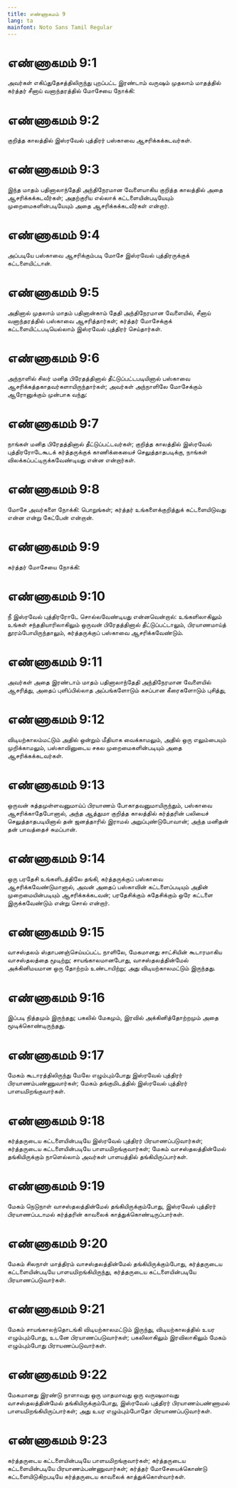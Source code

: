 ```yaml
---
title: எண்ணாகமம் 9
lang: ta
mainfont: Noto Sans Tamil Regular
---
```


# எண்ணாகமம் 9:1

அவர்கள் எகிப்துதேசத்திலிருந்து புறப்பட்ட இரண்டாம் வருஷம் முதலாம் மாதத்தில் கர்த்தர் சீனாய் வனாந்தரத்தில் மோசேயை நோக்கி:

# எண்ணாகமம் 9:2

குறித்த காலத்தில் இஸ்ரவேல் புத்திரர் பஸ்காவை ஆசரிக்கக்கடவர்கள்.

# எண்ணாகமம் 9:3

இந்த மாதம் பதினாலாந்தேதி அந்திநேரமான வேளையாகிய குறித்த காலத்தில் அதை ஆசரிக்கக்கடவீர்கள்; அதற்குரிய எல்லாக் கட்டளையின்படியேயும் முறைமைகளின்படியேயும் அதை ஆசரிக்கக்கடவீர்கள் என்றார்.

# எண்ணாகமம் 9:4

அப்படியே பஸ்காவை ஆசரிக்கும்படி மோசே இஸ்ரவேல் புத்திரருக்குக் கட்டளையிட்டான்.

# எண்ணாகமம் 9:5

அதினால் முதலாம் மாதம் பதினான்காம் தேதி அந்திநேரமான வேளையில், சீனாய் வனாந்தரத்தில் பஸ்காவை ஆசரித்தார்கள்; கர்த்தர் மோசேக்குக் கட்டளையிட்டபடியெல்லாம் இஸ்ரவேல் புத்திரர் செய்தார்கள்.

# எண்ணாகமம் 9:6

அந்நாளில் சிலர் மனித பிரேதத்தினால் தீட்டுப்பட்டபடியினால் பஸ்காவை ஆசரிக்கத்தகாதவர்களாயிருந்தார்கள்; அவர்கள் அந்நாளிலே மோசேக்கும் ஆரோனுக்கும் முன்பாக வந்து:

# எண்ணாகமம் 9:7

நாங்கள் மனித பிரேதத்தினால் தீட்டுப்பட்டவர்கள்; குறித்த காலத்தில் இஸ்ரவேல் புத்திரரோடேகூடக் கர்த்தருக்குக் காணிக்கையைச் செலுத்தாதபடிக்கு, நாங்கள் விலக்கப்பட்டிருக்கவேண்டியது என்ன என்றார்கள்.

# எண்ணாகமம் 9:8

மோசே அவர்களை நோக்கி: பொறுங்கள்; கர்த்தர் உங்களைக்குறித்துக் கட்டளையிடுவது என்ன என்று கேட்பேன் என்றான்.

# எண்ணாகமம் 9:9

கர்த்தர் மோசேயை நோக்கி:

# எண்ணாகமம் 9:10

நீ இஸ்ரவேல் புத்திரரோடே சொல்லவேண்டியது என்னவென்றால்: உங்களிலாகிலும் உங்கள் சந்ததியாரிலாகிலும் ஒருவன் பிரேதத்தினால் தீட்டுப்பட்டாலும், பிரயாணமாய்த் தூரம்போயிருந்தாலும், கர்த்தருக்குப் பஸ்காவை ஆசரிக்கவேண்டும்.

# எண்ணாகமம் 9:11

அவர்கள் அதை இரண்டாம் மாதம் பதினாலாந்தேதி அந்திநேரமான வேளையில் ஆசரித்து, அதைப் புளிப்பில்லாத அப்பங்களோடும் கசப்பான கீரைகளோடும் புசித்து,

# எண்ணாகமம் 9:12

விடியற்காலம்மட்டும் அதில் ஒன்றும் மீதியாக வைக்காமலும், அதில் ஒரு எலும்பையும் முறிக்காமலும், பஸ்காவினுடைய சகல முறைமைகளின்படியும் அதை ஆசரிக்கக்கடவர்கள்.

# எண்ணாகமம் 9:13

ஒருவன் சுத்தமுள்ளவனுமாய்ப் பிரயாணம் போகாதவனுமாயிருந்தும், பஸ்காவை ஆசரிக்காதேபோனால், அந்த ஆத்துமா குறித்த காலத்தில் கர்த்தரின் பலியைச் செலுத்தாதபடியினால் தன் ஜனத்தாரில் இராமல் அறுப்புண்டுபோவான்; அந்த மனிதன் தன் பாவத்தைச் சுமப்பான்.

# எண்ணாகமம் 9:14

ஒரு பரதேசி உங்களிடத்திலே தங்கி, கர்த்தருக்குப் பஸ்காவை ஆசரிக்கவேண்டுமானால், அவன் அதைப் பஸ்காவின் கட்டளைப்படியும் அதின் முறைமையின்படியும் ஆசரிக்கக்கடவன்; பரதேசிக்கும் சுதேசிக்கும் ஒரே கட்டளை இருக்கவேண்டும் என்று சொல் என்றார்.

# எண்ணாகமம் 9:15

வாசஸ்தலம் ஸ்தாபனஞ்செய்யப்பட்ட நாளிலே, மேகமானது சாட்சியின் கூடாரமாகிய வாசஸ்தலத்தை மூடிற்று; சாயங்காலமானபோது, வாசஸ்தலத்தின்மேல் அக்கினிமயமான ஒரு தோற்றம் உண்டாயிற்று; அது விடியற்காலமட்டும் இருந்தது.

# எண்ணாகமம் 9:16

இப்படி நித்தமும் இருந்தது; பகலில் மேகமும், இரவில் அக்கினித்தோற்றமும் அதை மூடிக்கொண்டிருந்தது.

# எண்ணாகமம் 9:17

மேகம் கூடாரத்திலிருந்து மேலே எழும்பும்போது இஸ்ரவேல் புத்திரர் பிரயாணம்பண்ணுவார்கள்; மேகம் தங்குமிடத்தில் இஸ்ரவேல் புத்திரர் பாளயமிறங்குவார்கள்.

# எண்ணாகமம் 9:18

கர்த்தருடைய கட்டளையின்படியே இஸ்ரவேல் புத்திரர் பிரயாணப்படுவார்கள்; கர்த்தருடைய கட்டளையின்படியே பாளயமிறங்குவார்கள்; மேகம் வாசஸ்தலத்தின்மேல் தங்கியிருக்கும் நாளெல்லாம் அவர்கள் பாளயத்தில் தங்கியிருப்பார்கள்.

# எண்ணாகமம் 9:19

மேகம் நெடுநாள் வாசஸ்தலத்தின்மேல் தங்கியிருக்கும்போது, இஸ்ரவேல் புத்திரர் பிரயாணப்படாமல் கர்த்தரின் காவலைக் காத்துக்கொண்டிருப்பார்கள்.

# எண்ணாகமம் 9:20

மேகம் சிலநாள் மாத்திரம் வாசஸ்தலத்தின்மேல் தங்கியிருக்கும்போது, கர்த்தருடைய கட்டளையின்படியே பாளயமிறங்கியிருந்து, கர்த்தருடைய கட்டளையின்படியே பிரயாணப்படுவார்கள்.

# எண்ணாகமம் 9:21

மேகம் சாயங்காலந்தொடங்கி விடியற்காலமட்டும் இருந்து, விடியற்காலத்தில் உயர எழும்பும்போது, உடனே பிரயாணப்படுவார்கள்; பகலிலாகிலும் இரவிலாகிலும் மேகம் எழும்பும்போது பிராயணப்படுவார்கள்.

# எண்ணாகமம் 9:22

மேகமானது இரண்டு நாளாவது ஒரு மாதமாவது ஒரு வருஷமாவது வாசஸ்தலத்தின்மேல் தங்கியிருக்கும்போது, இஸ்ரவேல் புத்திரர் பிரயாணம்பண்ணாமல் பாளயமிறங்கியிருப்பார்கள்; அது உயர எழும்பும்போதோ பிரயாணப்படுவார்கள்.

# எண்ணாகமம் 9:23

கர்த்தருடைய கட்டளையின்படியே பாளயமிறங்குவார்கள்; கர்த்தருடைய கட்டளையின்படியே பிரயாணம்பண்ணுவார்கள்; கர்த்தர் மோசேயைக்கொண்டு கட்டளையிடுகிறபடியே கர்த்தருடைய காவலைக் காத்துக்கொள்வார்கள்.

